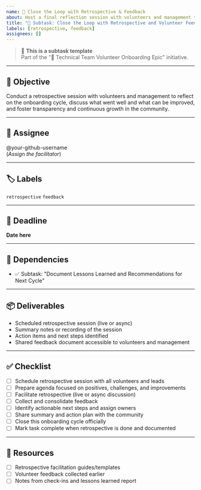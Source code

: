 ```yaml
---
name: 📝 Close the Loop with Retrospective & Feedback
about: Host a final reflection session with volunteers and management to conclude the onboarding cycle.
title: "📝 Subtask: Close the Loop with Retrospective and Volunteer Feedback"
labels: [retrospective, feedback]
assignees: []
---
```


> 📣 **This is a subtask template**  
> Part of the "📣 Technical Team Volunteer Onboarding Epic" initiative.

---

## 🎯 Objective

Conduct a retrospective session with volunteers and management to reflect on the onboarding cycle, discuss what went well and what can be improved, and foster transparency and continuous growth in the community.

---

## 👤 Assignee

@your-github-username  
(*Assign the facilitator*)

---

## 🏷️ Labels

`retrospective` `feedback`

---

## 📅 Deadline

**Date here**

---

## 🔗 Dependencies

- ✅ Subtask: "Document Lessons Learned and Recommendations for Next Cycle"

---

## 📦 Deliverables

- Scheduled retrospective session (live or async)
- Summary notes or recording of the session
- Action items and next steps identified
- Shared feedback document accessible to volunteers and management

---

## ✅ Checklist

- [ ] Schedule retrospective session with all volunteers and leads
- [ ] Prepare agenda focused on positives, challenges, and improvements
- [ ] Facilitate retrospective (live or async discussion)
- [ ] Collect and consolidate feedback
- [ ] Identify actionable next steps and assign owners
- [ ] Share summary and action plan with the community
- [ ] Close this onboarding cycle officially
- [ ] Mark task complete when retrospective is done and documented

---

## 📘 Resources

- [ ] Retrospective facilitation guides/templates
- [ ] Volunteer feedback collected earlier
- [ ] Notes from check-ins and lessons learned report
